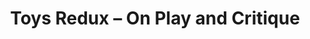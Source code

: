 ---
ee_id_show: '4244'
site: '1'
type: '5'
title: Toys Redux – On Play and Critique
url: toys-redux-on-play-and-critique
live_url: ''
year: '2015'
venue: Migros Museum für Gegenwartskunst
state_country: Zurich
pitch: Group show. Re-staged my landscape piece on the 10 year anniversary of its
  first showing in my 2005 Migros show.
ps: ''
imgs: migros-museum-2015-05-install-1-database-SA.jpg
things: "[185] [2005-021-super-landscape-1] 2005-021 Super Landscape #1"
layout: shows
---